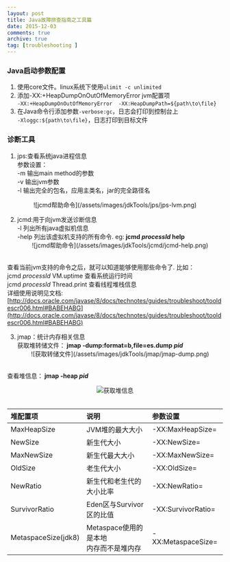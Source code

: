 ```yaml
---
layout: post
title: Java故障排查指南之工具篇
date: 2015-12-03
comments: true
archive: true
tag: [troubleshooting ]
---
```

### Java启动参数配置
1. 使用core文件。linux系统下使用```ulimit -c unlimited```
2. 添加-XX:+HeapDumpOnOutOfMemoryError jvm配置项<br/>
```-XX:+HeapDumpOnOutOfMemoryError  -XX:HeapDumpPath=${path\to\file}```
3. 在Java命令行添加参数```-verbose:gc```，日志会打印到控制台上 <br/>
```-Xloggc:${path\to\file}```，日志打印到目标文件

### 诊断工具
1. jps:查看系统java进程信息<br/>
参数设置：<br/>
-m 输出main method的参数<br/>
-v 输出jvm参数<br/>
-l 输出完全的包名，应用主类名，jar的完全路径名 <br/>
<center> ![jcmd帮助命令](/assets/images/jdkTools/jps/jps-lvm.png) </center>

2. jcmd:用于向jvm发送诊断信息<br/>
-l 列出所有java虚拟机信息	<br/>
-help 列出该虚拟机支持的所有命令. eg: <b> jcmd *processId* help </b>  <br/>
	<center> ![jcmd帮助命令](/assets/images/jdkTools/jcmd/jcmd-help.png) </center> <br/>
查看当前jvm支持的命令之后，就可以知道能够使用那些命令了. 比如：<br/>
jcmd *processId* VM.uptime  		查看系统运行时间<br/>
jcmd *processId* Thread.print 		查看线程堆栈信息<br/>
详细使用说明见文档:[http://docs.oracle.com/javase/8/docs/technotes/guides/troubleshoot/tooldescr006.html#BABEHABG](http://docs.oracle.com/javase/8/docs/technotes/guides/troubleshoot/tooldescr006.html#BABEHABG)

3. jmap：统计内存相关信息<br/>
获取堆转储文件：<b> jmap -dump:format=b,file=es.dump *pid*  </b> <br/>
	<center> ![获取转储文件](/assets/images/jdkTools/jmap/jmap-dump.png) </center> <br/>
查看堆信息：<b> jmap -heap *pid* </b>  <br/>
	<center> ![获取堆信息](/assets/images/jdkTools/jmap/jmap-heap.png) </center> <br/>

<center>

| 堆配置项     | 说明              |参数设置 |
| :------------- | :---------------- | :---------- |
| MaxHeapSize   | JVM堆的最大大小| -XX:MaxHeapSize= |
| NewSize       | 新生代大小      | -XX:NewSize= |
| MaxNewSize   | 新生代最大大小  | -XX:MaxNewSize= |
| OldSize  | 老生代大小| -XX:OldSize= |
| NewRatio  | 新生代和老生代的大小比率 | -XX:NewRatio= |
| SurvivorRatio | Eden区与Survivor区的比值 | -XX:SurvivorRatio= |
| MetaspaceSize(jdk8) | Metaspace使用的是本地<br/>内存而不是堆内存| -XX:MetaspaceSize= |


</center>


